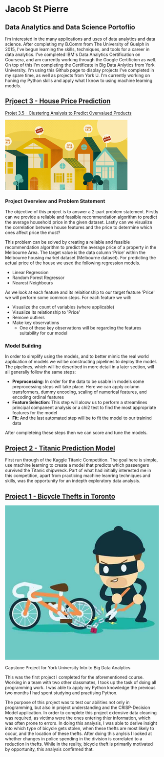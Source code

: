 # Jacob St Pierre
## Data Analytics and Data Science Portoflio

I’m interested in the many applications and uses of data analytics and data science. After completing my B.Comm from The University of Guelph in 2015, I've begun learning the skills, techniques, and tools for a career in data analytics. I've completed IBM's Data Analytics Certification on Coursera, and am currently working through the Google Certificion as well. On top of this I'm completing the Certificate in Big Data Anlytics from York University. I'm using this Github page to display projects I've completed in my spare time, as well as projects from York U. I'm currently working on honing my Python skills and apply what I know to using machine learning models.

## [Prjoect 3 - House Price Prediction](https://github.com/jacobstpierre/Melbourne-Housing-Market)
[Projet 3.5 - Clustering Analysis to Predict Overvalued Products](https://github.com/jacobstpierre/Melbourne-Housing-Market/blob/main/Melbourne_Housing_Clustering.ipynb)

![](images/melb_house.png)
### Project Overview and Problem Statement
The objective of this project is to answer a 2-part problem statement. Firstly can we provide a reliable and feasible recommendation algorithm to predict the average household price in the given dataset.  Lastly can we visualize the correlation between house features and the price to determine which ones affect price the most?

This problem can be solved by creating a reliable and feasible recommendation algorithm to predict the average price of a property in the Melbourne Area. The target value is the data column ‘Price’ within the Melbourne housing market dataset (Melbourne dataset). For predicting the actual price of the house we used the following regression models. 
- Linear Regression
- Random Forest Regressor
- Nearest Neighbours

As we look at each feature and its relaitionship to our target feature 'Price' we will perform some common steps. For each feature we will:
- Visualize the count of variables (where applicable)
- Visualize its relationship to 'Price'
- Remove outliers 
- Make key observations
    - One of these key observations will be regarding the features suitability for our model
    
### Model Building
In order to simplify using the models, and to better mimic the real world application of models we wil be constructing pipelines to deploy the model. The pipelines, which will be described in more detail in a later section, will all generally follow the same steps:
- __Preprocessing__: In order for the data to be usable in models some preprocessing steps will take place. Here we can apply column transformers, dummy encoding, scaling of numerical features, and encoding ordinal features
- __Feature Selection__: This step will aloow us to perform a streamlines principal companent analysis or a chi2 test to find the most appropriate features for the model
- __Fit__: And the last automated step will be to fit the model to our trainind data

After completeing these steps then we can score and tune the models.


## [Project 2 - Titanic Prediction Model](https://github.com/jacobstpierre/Titanic-Prediction-Model/blob/main/Kaggle%20Titanic%20ML.ipynb)
First run through of the Kaggle Titanic Competition. The goal here is simple, use machine learning to create a model that predicts which passengers survived the Titanic shipwreck. Part of what had initially interested me in this competition, apart from practicing machine leanring techniques and skills, was the opportunity for an indepth exploratory data analysis.

## [Project 1 - Bicycle Thefts in Toronto](https://github.com/jacobstpierre/Bicycle-Theft-in-Toronto)
![](images/bike_thief_cartoon.jpeg)

Capstone Project for York University Into to Big Data Analytics

This was the first project I completed for the aforementioned course. Working in a team with two other classmates, I took up the task of doing all programming work. I was able to apply my Python knowledge the previous two months I had spent studying and practising Python.

The purpose of this project was to test our abilities not only in programming, but also in project understanding and the CRISP-Decision Model application. In order to complete this project extensive data cleaning was required, as victims were the ones entering thier information, which was often prone to errors. In doing this analysis, I was able to derive insight into which type of bicycle gets stolen, when these thefts are most likely to occur, and the location of these thefts. After doing this anylsis I looked at whether changes in police spending in the division is correlated to a reduction in thefts. While in the reality, bicycle theft is primarily motivated by opportunity, this analysis confirmed that.
